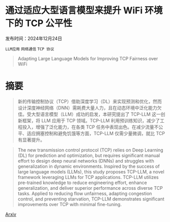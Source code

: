 # 通过适应大型语言模型来提升 WiFi 环境下的 TCP 公平性

发布时间：2024年12月24日

`LLM应用` `网络通信` `TCP 协议`

> Adapting Large Language Models for Improving TCP Fairness over WiFi

# 摘要

> 新的传输控制协议（TCP）借助深度学习（DL）来实现预测和优化，然而设计深度神经网络（DNN）需耗费大量人力，且在动态环境中泛化能力欠佳。受大型语言模型（LLM）成功的启发，本研究提出了 TCP-LLM 这一创新框架，将 LLM 应用于 TCP 领域。TCP-LLM 利用预训练知识，减少了工程投入，增强了泛化能力，在各类 TCP 任务中表现出色。在减少流量不公平、适应拥塞控制和避免饥饿等方面，TCP-LLM 仅需少量微调，就比 TCP 有显著提升。

> The new transmission control protocol (TCP) relies on Deep Learning (DL) for prediction and optimization, but requires significant manual effort to design deep neural networks (DNNs) and struggles with generalization in dynamic environments. Inspired by the success of large language models (LLMs), this study proposes TCP-LLM, a novel framework leveraging LLMs for TCP applications. TCP-LLM utilizes pre-trained knowledge to reduce engineering effort, enhance generalization, and deliver superior performance across diverse TCP tasks. Applied to reducing flow unfairness, adapting congestion control, and preventing starvation, TCP-LLM demonstrates significant improvements over TCP with minimal fine-tuning.

[Arxiv](https://arxiv.org/abs/2412.18200)